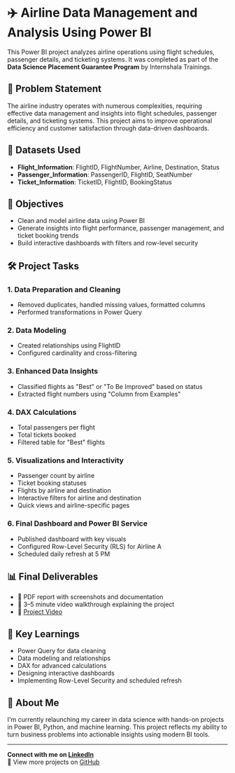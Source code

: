# ✈️ Airline Data Management and Analysis Using Power BI

This Power BI project analyzes airline operations using flight schedules, passenger details, and ticketing systems. It was completed as part of the **Data Science Placement Guarantee Program** by Internshala Trainings.

## 📌 Problem Statement

The airline industry operates with numerous complexities, requiring effective data management and insights into flight schedules, passenger details, and ticketing systems. This project aims to improve operational efficiency and customer satisfaction through data-driven dashboards.

## 📂 Datasets Used

- **Flight_Information**: FlightID, FlightNumber, Airline, Destination, Status  
- **Passenger_Information**: PassengerID, FlightID, SeatNumber  
- **Ticket_Information**: TicketID, FlightID, BookingStatus  

## 🎯 Objectives

- Clean and model airline data using Power BI  
- Generate insights into flight performance, passenger management, and ticket booking trends  
- Build interactive dashboards with filters and row-level security  

## 🛠️ Project Tasks

### 1. Data Preparation and Cleaning
- Removed duplicates, handled missing values, formatted columns  
- Performed transformations in Power Query  

### 2. Data Modeling
- Created relationships using FlightID  
- Configured cardinality and cross-filtering  

### 3. Enhanced Data Insights
- Classified flights as "Best" or "To Be Improved" based on status  
- Extracted flight numbers using "Column from Examples"  

### 4. DAX Calculations
- Total passengers per flight  
- Total tickets booked  
- Filtered table for "Best" flights  

### 5. Visualizations and Interactivity
- Passenger count by airline  
- Ticket booking statuses  
- Flights by airline and destination  
- Interactive filters for airline and destination  
- Quick views and airline-specific pages  

### 6. Final Dashboard and Power BI Service
- Published dashboard with key visuals  
- Configured Row-Level Security (RLS) for Airline A  
- Scheduled daily refresh at 5 PM  

## 📊 Final Deliverables

- 📄 PDF report with screenshots and documentation  
- 🎥 3–5 minute video walkthrough explaining the project  
- 🔗 [Project Video](https://www.loom.com/share/9263f6fe69df45b3bdd0ee04155f24ca?sid=52804afe-292a-417e-bbee-85c23800b273)

## 🧠 Key Learnings

- Power Query for data cleaning  
- Data modeling and relationships  
- DAX for advanced calculations  
- Designing interactive dashboards  
- Implementing Row-Level Security and scheduled refresh  

## 🚀 About Me

I'm currently relaunching my career in data science with hands-on projects in Power BI, Python, and machine learning. This project reflects my ability to turn business problems into actionable insights using modern BI tools.

---

**Connect with me on [LinkedIn](https://www.linkedin.com/in/vandana-bhavsar-b66681270/)**  
📁 View more projects on [GitHub](https://github.com/VandanaGitProjects)

